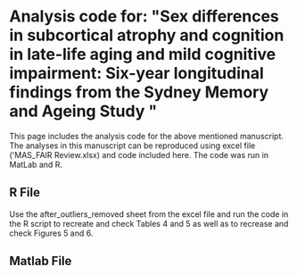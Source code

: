 # Analysis code for: "Sex differences in subcortical atrophy and cognition in late-life aging and mild cognitive impairment: Six-year longitudinal findings from the Sydney Memory and Ageing Study "
This page includes the analysis code for the above mentioned manuscript. The analyses in this manuscript can be reproduced using excel file ('MAS_FAIR Review.xlsx) and code included here. The code was run in MatLab and R. 

## R File  

Use the after_outliers_removed sheet from the excel file and run the code in the R script to recreate and check Tables 4 and 5 as well as to recrease and check Figures 5 and 6. 

## Matlab File  
